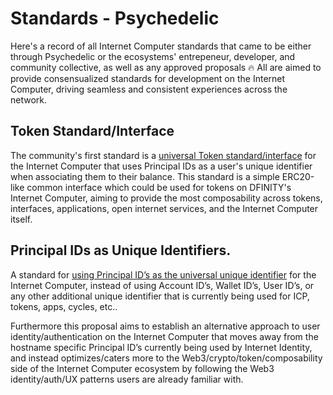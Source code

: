 # Standards - Psychedelic

Here's a record of all Internet Computer standards that came to be either through Psychedelic  or the ecosystems' entrepeneur, developer, and community collective, as well as any approved proposals 🔥 All are aimed to provide consensualized standards for development on the Internet Computer, driving seamless and consistent experiences across the network.

## Token Standard/Interface

The community's first standard is a [universal Token standard/interface](https://github.com/Psychedelic-DAO/standards/tree/main/standards/token-standard) for the Internet Computer that uses Principal IDs as a user's unique identifier when associating them to their balance. This standard is a simple ERC20-like common interface which could be used for tokens on DFINITY's Internet Computer, aiming to provide the most composability across tokens, interfaces, applications, open internet services, and the Internet Computer itself.

## Principal IDs as Unique Identifiers.

A standard for [using Principal ID’s as the universal unique identifier](https://github.com/PsychedelicHQ/standards/blob/main/standards/principal-ids-as-universal-identifiers/principal-ids-as-universal-identifiers.md) for the Internet Computer, instead of using Account ID’s, Wallet ID’s, User ID’s, or any other additional unique identifier that is currently being used for ICP, tokens, apps, cycles, etc.. 

Furthermore this proposal aims to establish an alternative approach to user identity/authentication on the Internet Computer that moves away from the hostname specific Principal ID’s currently being used by Internet Identity, and instead optimizes/caters more to the Web3/crypto/token/composability side of the Internet Computer ecosystem by following the Web3 identity/auth/UX patterns users are already familiar with. 
